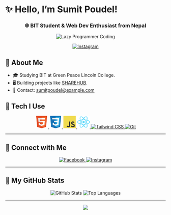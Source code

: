 # ✨ Hello, I’m Sumit Poudel!

<div align="center">
  <h3>🌐 BIT Student & Web Dev Enthusiast from Nepal</h3>
</div>

<p align="center">
  <img src="https://media2.giphy.com/media/v1.Y2lkPTZjMDliOTUyaW84aHN0Y3J0bXZweXQ2NTlqM2VwMm5jdDZlN3UyYno5bzdueXAxaSZlcD12MV9pbnRlcm5hbF9naWZfYnlfaWQmY3Q9Zw/tmmNAu02EZuKc/giphy.gif" alt="Lazy Programmer Coding" style="width: 587 height: 330">
</p>

<p align="center">
  <a href="https://www.instagram.com/_sumitpoudel_/" target="_blank">
    <img src="https://img.shields.io/badge/%40_sumitpoudel_-E1306C?style=for-the-badge&logo=instagram&logoColor=white" alt="Instagram">
  </a>
</p>

## 💾 About Me
- 🎓 Studying BIT at Green Peace Lincoln College.
- 🖥️ Building projects like [SHAREHUB](https://codetexthub.onrender.com/).
- 📧 Contact: sumitpoudel@example.com

## 🧰 Tech I Use
<p align="center">
  <a href="https://www.w3.org/html/" target="_blank">
    <img src="https://raw.githubusercontent.com/devicons/devicon/master/icons/html5/html5-original.svg" alt="HTML5" width="40" height="40" title="HTML5">
  </a>
  <a href="https://www.w3schools.com/css/" target="_blank">
    <img src="https://raw.githubusercontent.com/devicons/devicon/master/icons/css3/css3-original.svg" alt="CSS3" width="40" height="40" title="CSS3">
  </a>
  <a href="https://developer.mozilla.org/en-US/docs/Web/JavaScript" target="_blank">
    <img src="https://raw.githubusercontent.com/devicons/devicon/master/icons/javascript/javascript-original.svg" alt="JavaScript" width="40" height="40" title="JavaScript">
  </a>
  <a href="https://reactjs.org/" target="_blank">
    <img src="https://raw.githubusercontent.com/devicons/devicon/master/icons/react/react-original.svg" alt="React" width="40" height="40" title="React">
  </a>
  <a href="https://tailwindcss.com/" target="_blank">
    <img src="https://www.vectorlogo.zone/logos/tailwindcss/tailwindcss-icon.svg" alt="Tailwind CSS" width="40" height="40" title="Tailwind CSS">
  </a>
  <a href="https://git-scm.com/" target="_blank">
    <img src="https://www.vectorlogo.zone/logos/git-scm/git-scm-icon.svg" alt="Git" width="40" height="40" title="Git">
  </a>
</p>

---

## 🤝 Connect with Me
<p align="center">
  <a href="https://www.facebook.com/sumit.poudel.188152" target="_blank">
    <img src="https://raw.githubusercontent.com/rahuldkjain/github-profile-readme-generator/master/src/images/icons/Social/facebook.svg" alt="Facebook" height="30" width="40">
  </a>
  <a href="https://www.instagram.com/_sumitpoudel_/" target="_blank">
    <img src="https://raw.githubusercontent.com/rahuldkjain/github-profile-readme-generator/master/src/images/icons/Social/instagram.svg" alt="Instagram" height="30" width="40">
  </a>
</p>

---

## 🚀 My GitHub Stats
<p align="center">
  <img src="https://github-readme-stats.vercel.app/api?username=sumitx007&show_icons=true&theme=tokyonight&hide_border=true&cache_seconds=1800" alt="GitHub Stats">
  <img src="https://github-readme-stats.vercel.app/api/top-langs/?username=sumitx007&layout=compact&theme=tokyonight&hide_border=true&cache_seconds=1800" alt="Top Languages">
</p>

---

<div align="center">
  <img src="https://img.shields.io/badge/Built%20with-❤️%20by%20Sumit%20Poudel-6B7280?style=flat-square">
</div>
